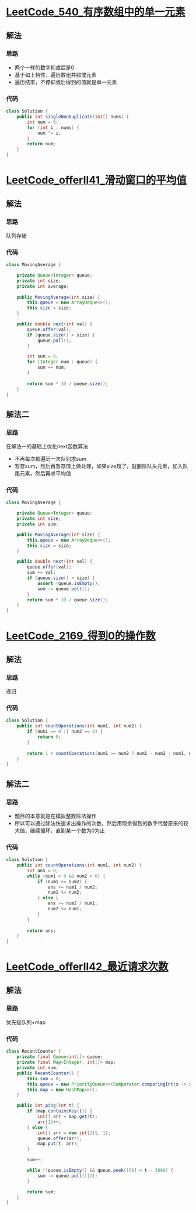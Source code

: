 # [LeetCode_540_有序数组中的单一元素](https://leetcode-cn.com/problems/single-element-in-a-sorted-array/)
## 解法
### 思路
- 两个一样的数字抑或后是0
- 基于如上特性，遍历数组并抑或元素
- 遍历结束，不停抑或后得到的值就是单一元素
### 代码
```java
class Solution {
    public int singleNonDuplicate(int[] nums) {
        int num = 0;
        for (int i : nums) {
            num ^= i;
        }
        return num;
    }
}
```
# [LeetCode_offerII41_滑动窗口的平均值](https://leetcode-cn.com/problems/qIsx9U/)
## 解法
### 思路
队列存储
### 代码
```java
class MovingAverage {

    private Queue<Integer> queue;
    private int size;
    private int average;
    
    public MovingAverage(int size) {
        this.queue = new ArrayDeque<>();
        this.size = size;
    }

    public double next(int val) {
        queue.offer(val);
        if (queue.size() > size) {
            queue.poll();
        }

        int sum = 0;
        for (Integer num : queue) {
            sum += num;
        }
        
        return sum * 1D / queue.size();
    }
}
```
## 解法二
### 思路
在解法一的基础上优化next函数算法
- 不再每次都遍历一次队列求sum
- 暂存sum，然后再暂存值上做处理，如果size超了，就删除队头元素，加入队尾元素，然后再求平均值
### 代码
```java
class MovingAverage {

    private Queue<Integer> queue;
    private int size;
    private int sum;

    public MovingAverage(int size) {
        this.queue = new ArrayDeque<>();
        this.size = size;
    }

    public double next(int val) {
        queue.offer(val);
        sum += val;
        if (queue.size() > size) {
            assert !queue.isEmpty();
            sum -= queue.poll();
        }
        return sum * 1D / queue.size();
    }
}
```
# [LeetCode_2169_得到0的操作数](https://leetcode-cn.com/problems/count-operations-to-obtain-zero/)
## 解法
### 思路
递归
### 代码
```java
class Solution {
    public int countOperations(int num1, int num2) {
        if (num1 == 0 || num2 == 0) {
            return 0;
        }
        
        return 1 + countOperations(num1 >= num2 ? num1 - num2 : num1, num1 >= num2 ? num2 : num2 - num1);
    }
}
```
## 解法二
### 思路
- 题目的本意就是在模拟整数除法操作
- 所以可以通过除法快速求出操作的次数，然后用取余得到的数字代替原来的较大值，继续循环，直到某一个数为0为止
### 代码
```java
class Solution {
    public int countOperations(int num1, int num2) {
        int ans = 0;
        while (num1 > 0 && num2 > 0) {
            if (num1 >= num2) {
                ans += num1 / num2;
                num1 %= num2;
            } else {
                ans += num2 / num1;
                num2 %= num1;
            }
        }
        
        return ans;
    }
}
```
# [LeetCode_offerII42_最近请求次数](https://leetcode-cn.com/problems/H8086Q/)
## 解法
### 思路
优先级队列+map
### 代码
```java
class RecentCounter {
    private final Queue<int[]> queue;
    private final Map<Integer, int[]> map;
    private int sum;
    public RecentCounter() {
        this.sum = 0;
        this.queue = new PriorityQueue<>(Comparator.comparingInt(x -> x[0]));
        this.map = new HashMap<>();
    }

    public int ping(int t) {
        if (map.containsKey(t)) {
            int[] arr = map.get(t);
            arr[1]++;
        } else {
            int[] arr = new int[]{t, 1};
            queue.offer(arr);
            map.put(t, arr);
        }

        sum++;

        while (!queue.isEmpty() && queue.peek()[0] < t - 3000) {
            sum -= queue.poll()[1];
        }

        return sum;
    }
}
```